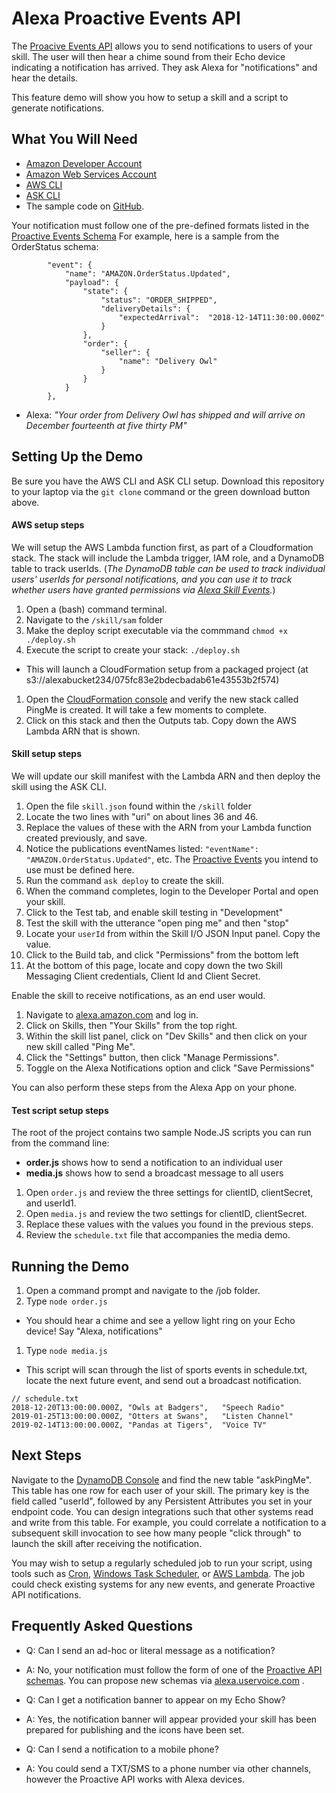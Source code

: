 # Alexa Proactive Events API

The [Proacive Events API](https://developer.amazon.com/docs/smapi/proactive-events-api.html) allows you to send notifications to users of your skill.
The user will then hear a chime sound from their Echo device indicating a notification has arrived.
They ask Alexa for "notifications" and hear the details.

This feature demo will show you how to setup a skill and a script to generate notifications.

## What You Will Need
*  [Amazon Developer Account](http://developer.amazon.com/alexa)
*  [Amazon Web Services Account](http://aws.amazon.com/)
*  [AWS CLI](https://docs.aws.amazon.com/cli/latest/userguide/cli-chap-install.html)
*  [ASK CLI](https://developer.amazon.com/docs/smapi/quick-start-alexa-skills-kit-command-line-interface.html)
*  The sample code on [GitHub](https://github.com/alexa/alexa-cookbook/tree/master/feature-demos/skill-demo-proactive-events/).



Your notification must follow one of the pre-defined formats listed in the [Proactive Events Schema](https://developer.amazon.com/docs/smapi/schemas-for-proactive-events.html)
For example, here is a sample from the OrderStatus schema:
```
        "event": {
            "name": "AMAZON.OrderStatus.Updated",
            "payload": {
                "state": {
                    "status": "ORDER_SHIPPED",
                    "deliveryDetails": {
                        "expectedArrival":  "2018-12-14T11:30:00.000Z"
                    }
                },
                "order": {
                    "seller": {
                        "name": "Delivery Owl"
                    }
                }
            }
        },
```

 * Alexa:  *"Your order from Delivery Owl has shipped and will arrive on December fourteenth at five thirty PM"*

## Setting Up the Demo
Be sure you have the AWS CLI and ASK CLI setup.
Download this repository to your laptop via the ```git clone``` command or the green download button above.

#### AWS setup steps
We will setup the AWS Lambda function first, as part of a Cloudformation stack.
The stack will include the Lambda trigger, IAM role, and a DynamoDB table to track userIds.
(*The DynamoDB table can be used to track individual users' userIds for personal notifications,
and you can use it to track whether users have granted permissions via [Alexa Skill Events](https://developer.amazon.com/docs/smapi/skill-events-in-alexa-skills.html).*)

1. Open a (bash) command terminal.
1. Navigate to the ```/skill/sam``` folder
1. Make the deploy script executable via the commmand ```chmod +x ./deploy.sh```
1. Execute the script to create your stack:  ```./deploy.sh```
 * This will launch a CloudFormation setup from a packaged project (at s3://alexabucket234/075fc83e2bdecbadab61e43553b2f574)
1. Open the [CloudFormation console](https://console.aws.amazon.com/cloudformation/home?region=us-east-1#/stacks) and verify the new stack called PingMe is created.  It will take a few moments to complete.
1. Click on this stack and then the Outputs tab.  Copy down the AWS Lambda ARN that is shown.


#### Skill setup steps
We will update our skill manifest with the Lambda ARN and then deploy the skill using the ASK CLI.

1. Open the file ```skill.json``` found within the ```/skill``` folder
1. Locate the two lines with "uri" on about lines 36 and 46.
1. Replace the values of these with the ARN from your Lambda function created previously, and save.
1. Notice the publications eventNames listed: ```"eventName": "AMAZON.OrderStatus.Updated"```, etc.  The [Proactive Events](https://developer.amazon.com/docs/smapi/schemas-for-proactive-events.html) you intend to use must be defined here.
1. Run the command ```ask deploy``` to create the skill.
1. When the command completes, login to the Developer Portal and open your skill.
1. Click to the Test tab, and enable skill testing in "Development"
1. Test the skill with the utterance "open ping me" and then "stop"
1. Locate your ```userId``` from within the Skill I/O JSON Input panel.  Copy the value.
1. Click to the Build tab, and click "Permissions" from the bottom left
1. At the bottom of this page, locate and copy down the two Skill Messaging Client credentials, Client Id and Client Secret.

Enable the skill to receive notifications, as an end user would.
1. Navigate to [alexa.amazon.com](https://alexa.amazon.com) and log in.
1. Click on Skills, then "Your Skills" from the top right.
1. Within the skill list panel, click on "Dev Skills" and then click on your new skill called "Ping Me".
1. Click the "Settings" button, then click "Manage Permissions".
1. Toggle on the Alexa Notifications option and click "Save Permissions"

You can also perform these steps from the Alexa App on your phone.

#### Test script setup steps
The root of the project contains two sample Node.JS scripts you can run from the command line:
* **order.js** shows how to send a notification to an individual user
* **media.js** shows how to send a broadcast message to all users

1. Open ```order.js``` and review the three settings for clientID, clientSecret, and userId1.
1. Open ```media.js``` and review the two settings for clientID, clientSecret.
1. Replace these values with the values you found in the previous steps.
1. Review the ```schedule.txt``` file that accompanies the media demo.


## Running the Demo
1. Open a command prompt and navigate to the /job folder.
1. Type ```node order.js```
 * You should hear a chime and see a yellow light ring on your Echo device! Say "Alexa, notifications"

1. Type ```node media.js```
 * This script will scan through the list of sports events in schedule.txt, locate the next future event, and send out a broadcast notification.

```
// schedule.txt
2018-12-20T13:00:00.000Z, "Owls at Badgers",   "Speech Radio"
2019-01-25T13:00:00.000Z, "Otters at Swans",   "Listen Channel"
2019-02-14T13:00:00.000Z, "Pandas at Tigers",  "Voice TV"
```

## Next Steps
Navigate to the [DynamoDB Console](https://console.aws.amazon.com/dynamodb/home?#tables:) and find the new table "askPingMe".
This table has one row for each user of your skill.  The primary key is the field called "userId", followed by any Persistent Attributes you set in your endpoint code.
You can design integrations such that other systems read and write from this table.  For example, you could correlate a notification to a subsequent skill invocation to see how many people "click through" to launch the skill after receiving the notification.


You may wish to setup a regularly scheduled job to run your script, using tools such as
[Cron](https://en.wikipedia.org/wiki/Cron),
[Windows Task Scheduler](https://en.wikipedia.org/wiki/Windows_Task_Scheduler),
or [AWS Lambda](https://docs.aws.amazon.com/lambda/latest/dg/with-scheduled-events.html).
The job could check existing systems for any new events, and generate Proactive API notifications.


## Frequently Asked Questions

 * Q: Can I send an ad-hoc or literal message as a notification?
 * A: No, your notification must follow the form of one of the [Proactive API schemas](https://developer.amazon.com/docs/smapi/schemas-for-proactive-events.html). You can propose new schemas via [alexa.uservoice.com](https://alexa.uservoice.com) .

 * Q: Can I get a notification banner to appear on my Echo Show?
 * A: Yes, the notification banner will appear provided your skill has been prepared for publishing and the icons have been set.

 * Q: Can I send a notification to a mobile phone?
 * A: You could send a TXT/SMS to a phone number via other channels, however the Proactive API works with Alexa devices.
